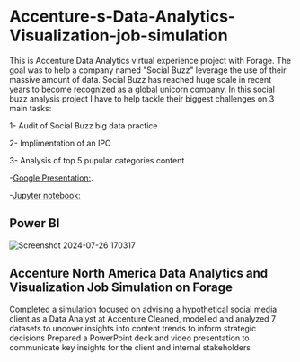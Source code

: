 # Accenture-s-Data-Analytics-Visualization-job-simulation

This is Accenture Data Analytics virtual experience project with Forage. The goal was to help a company named "Social Buzz" leverage the use of their massive amount of data. Social Buzz has reached huge scale in recent years to become recognized as a global unicorn company. In this social buzz analysis project I have to help tackle their biggest challenges on 3 main tasks:

1- Audit of Social Buzz big data practice

2- Implimentation of an IPO

3- Analysis of top 5 pupular categories content

-[Google Presentation:](https://docs.google.com/presentation/d/12HDVS12BO7WES3UtSH3SZkM3rIvwrIsd9fsu8ccHgyc/edit?usp=sharing).

-[Jupyter notebook:](https://github.com/Rehima1/Accenture-s-Data-Analytics-Visualization-job-simulation/blob/main/TaskTwo__Accenture.ipynb)

## Power BI
![Screenshot 2024-07-26 170317](https://github.com/user-attachments/assets/e14742a8-414f-4582-af5f-e18208a974f0)






## Accenture North America Data Analytics and Visualization Job Simulation on Forage

Completed a simulation focused on advising a hypothetical social media client as a Data Analyst at Accenture
Cleaned, modelled and analyzed 7 datasets to uncover insights into content trends to inform strategic decisions
Prepared a PowerPoint deck and video presentation to communicate key insights for the client and internal stakeholders

